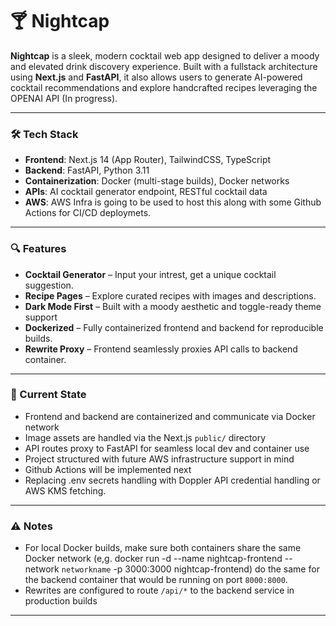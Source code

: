 # 🍸 Nightcap

**Nightcap** is a sleek, modern cocktail web app designed to deliver a moody and elevated drink discovery experience. Built with a fullstack architecture using **Next.js** and **FastAPI**, it also allows users to generate AI-powered cocktail recommendations and explore handcrafted recipes leveraging the OPENAI API (In progress).

---

### 🛠 Tech Stack

- **Frontend**: Next.js 14 (App Router), TailwindCSS, TypeScript
- **Backend**: FastAPI, Python 3.11
- **Containerization**: Docker (multi-stage builds), Docker networks
- **APIs**: AI cocktail generator endpoint, RESTful cocktail data
- **AWS**: AWS Infra is going to be used to host this along with some Github Actions for CI/CD deploymets.

---

### 🔍 Features

- **Cocktail Generator** – Input your intrest, get a unique cocktail suggestion.
- **Recipe Pages** – Explore curated recipes with images and descriptions.
- **Dark Mode First** – Built with a moody aesthetic and toggle-ready theme support
- **Dockerized** – Fully containerized frontend and backend for reproducible builds.
- **Rewrite Proxy** – Frontend seamlessly proxies API calls to backend container.

---

### 🧪 Current State

- Frontend and backend are containerized and communicate via Docker network
- Image assets are handled via the Next.js `public/` directory
- API routes proxy to FastAPI for seamless local dev and container use
- Project structured with future AWS infrastructure support in mind
- Github Actions will be implemented next
- Replacing .env secrets handling with Doppler API credential handling or AWS KMS fetching.

---

### ⚠️ Notes

- For local Docker builds, make sure both containers share the same Docker network (e,g. docker run -d --name nightcap-frontend --network `networkname` -p 3000:3000 nightcap-frontend) do the same for the backend container that would be running on port `8000:8000`.
- Rewrites are configured to route `/api/*` to the backend service in production builds

---


